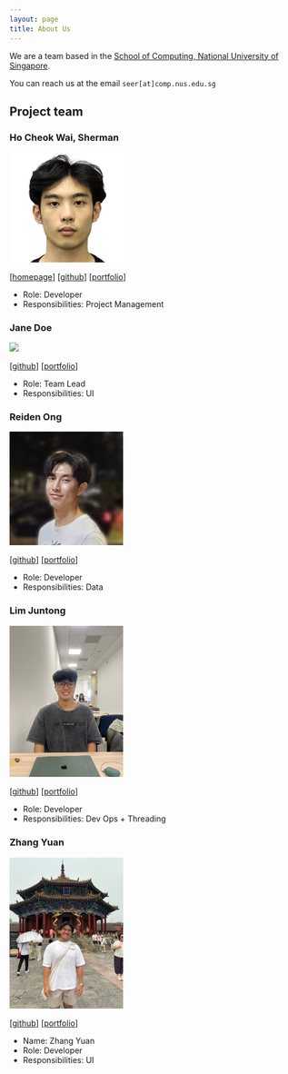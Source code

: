 ```yaml
---
layout: page
title: About Us
---
```


We are a team based in the [School of Computing, National University of Singapore](https://www.comp.nus.edu.sg).

You can reach us at the email `seer[at]comp.nus.edu.sg`

## Project team

### Ho Cheok Wai, Sherman

<img src="images/itsnotsherm.png" width ="200px">

[[homepage](http://www.comp.nus.edu.sg/~damithch)]
[[github](https://github.com/itsnotsherm)]
[[portfolio](team/johndoe.md)]

- Role: Developer
- Responsibilities: Project Management

### Jane Doe

<img src="images/johndoe.png" width="200px">

[[github](http://github.com/johndoe)]
[[portfolio](team/johndoe.md)]

- Role: Team Lead
- Responsibilities: UI

### Reiden Ong

<img src="images/reidenong.png" width="200px">

[[github](http://github.com/reidenong)]
[[portfolio](team/johndoe.md)]

- Role: Developer
- Responsibilities: Data

### Lim Juntong

<img src="images/lim-jt.png" width="200px">

[[github](http://github.com/lim-jt)]
[[portfolio](team/johndoe.md)]
- Role: Developer
- Responsibilities: Dev Ops + Threading

### Zhang Yuan

<img src="images/volleyballkickedme.png" width="200px">

[[github](http://github.com/volleyballkickedme)]
[[portfolio](team/johndoe.md)]
* Name: Zhang Yuan
* Role: Developer
* Responsibilities: UI
